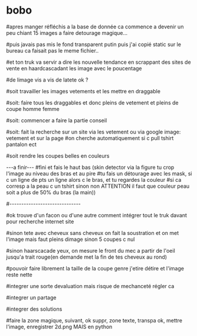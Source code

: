 # bobo

#apres manger réfléchis a la base de donnée ca commence a devenir un peu chiant 15 images a faire detourage magique...

#puis javais pas mis le fond transparent putin puis j'ai copié static sur le bureau ca faisait pas le meme fichier..

#et ton truk va servir a dire les nouvelle tendance en scrappant des sites de vente en haardcascadant les image avec le poucentage

#de limage vis a vis de latete ok ? 

#soit travailler les images vetements et les mettre en draggable

#soit: faire tous les draggables et donc pleins de vetement et pleins de coupe homme femme

#soit: commencer a faire la partie conseil

#soit: fait la recherche sur un site via les vetement ou via google image: vetement et sur la page
#on cherche automatiquement si c pull tshirt pantalon ect

#soit  rendre les coupes belles en couleurs






---a finir---
#fini et fais le haut bas (skin detector via la figure tu crop l'image au niveau des bras et au pire
#tu fais un détourage avec les mask, si c un ligne de pts un ligne alors c le bras, et tu regardes la couleur 
#si ca corresp a la peau c un tshirt sinon non ATTENTION il faut que couleur peau soit a plus de 50% du bras (la main))




#------------------------------

#ok trouve d'un facon ou d'une autre comment intégrer tout le truk davant pour recherche internet site

#sinon tete avec cheveux sans cheveux on fait la soustration et on met l'image mais faut pleins dimage sinon 5 coupes c nul

#sinon haarscacade yeux, on mesure le front du mec a partir de l'oeil jusqu'a trait rouge(en demande met la fin de tes cheveux au rond)

#pouvoir faire librement la taille de la coupe genre j'etire détire et l'image reste nette

#integrer une sorte devaluation mais risque de mechanceté régler ca

#integrer un partage

#integrer des solutions

#faire la zone magique, suivant, ok suppr, zone texte, transpa ok, mettre l'image, enregistrer 2d.png MAIS en python
